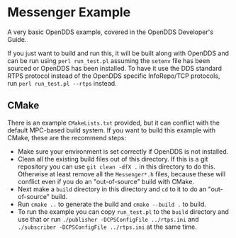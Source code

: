 # Messenger Example

A very basic OpenDDS example, covered in the OpenDDS Developer's Guide.

If you just want to build and run this, it will be built along with OpenDDS and
can be run using `perl run_test.pl` assuming the `setenv` file has been sourced
or OpenDDS has been installed. To have it use the DDS standard RTPS protocol
instead of the OpenDDS specific InfoRepo/TCP protocols, run `perl run_test.pl
--rtps` instead.

## CMake

There is an example `CMakeLists.txt` provided, but it can conflict with the
default MPC-based build system. If you want to build this example with CMake,
these are the recommend steps:

 - Make sure your environment is set correctly if OpenDDS is not installed.
 - Clean all the existing build files out of this directory. If this is a git
   repository you can use `git clean -dfX .` in this directory to do this.
   Otherwise at least remove all the `Messenger*.h` files, because these will
   conflict even if you do an "out-of-source" build with CMake.
 - Next make a `build` directory in this directory and `cd` to it to do an
   "out-of-source" build.
 - Run `cmake ..` to generate the build and `cmake --build .` to build.
 - To run the example you can copy `run_test.pl` to the `build` directory and
   use that or run `./publisher -DCPSConfigFile ../rtps.ini` and `./subscriber
   -DCPSConfigFile ../rtps.ini` at the same time.

